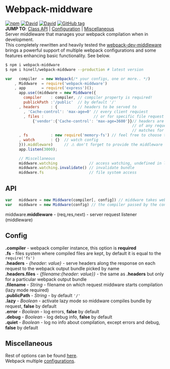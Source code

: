 
# Webpack-middware
[![npm](https://img.shields.io/npm/v/webpack-middware.svg?maxAge=2592000&style=flat-square&label=NPM)]()
[![David](https://img.shields.io/david/hinell/webpack-middware.svg?maxAge=2592000&style=flat-square&label=Dependencies)]()
[![David](https://img.shields.io/david/dev/hinell/webpack-middware.svg?maxAge=2592000&style=flat-square&label=DevDeps)]()
[![GitHub tag](https://img.shields.io/github/tag/hinell/webpack-middware.svg?style=flat-square)](https://github.com/)
<br>
**JUMP TO**: [Class API](#api) | [Configuration](#config) | [Miscellaneous](#miscellaneous)<br>
Server middleware that manages your webpack compilation when in development.<br>
This completely rewritten and heavily tested the [webpack-dev-middleware](http://webpack.github.io/docs/webpack-dev-middleware.html)
brings a powerful support of multiple webpack configurations and some features enhancing basic functionality. See below.
```sh
$ npm i webpack-middware
$ npm i hinell/webpack-middware --production # latest version
```
```js
var   compiler  = new Webpack(/* your configs, one or more.. */)
    , Middware  = require('webpack-middware')
    , app       = require('express')();
      app.use((middware = new Middware({
        compiler    : compiler, // compiler property is required!
        publickPath :'/public'  // by default '/'
      , headers     : {         // headers to be served to
        , 'Cache-control': 'max-age=0' // every client requiest
        , files :                      // or for specific file request
            {'vendor':{'Cache-control': 'max-age=3600'}}// headers are sent with response  when the name
                                                        // of any requested webpack output bundle
                                                        // matches for instance to the 'vendor' regexp
      , fs          : new require('memory-fs') // feel free to choose the file system
      , watch       : {}  // watch config
      })).middleware)     // ⚠ don't forget to provide the middleware callback to the .use()!
      app.listen(3000);
```
```js
      // Miscellaneous
      middware.watching              // access watching, undefined in lazy mode (lazy option is specified)
      middware.watching.invalidate() // invalidate bundle
      middware.fs                    // file system access
```
## API
```js
var   middware = new Middware(compiler[, config]) // middware takes webpack compiler and optional config
var   middware = new Middware(config) // the compiler passed by the config property like {compiler: compiler}
```
middware.**middleware** - (req,res,next) - server request listener (middleware)
## Config
**.compiler** - webpack compiler instance, this option is **required**<br>
**.fs**       - files system where compiled files are kept, by default it is equal to the ``require('fs')``<br>
**.headers** -  *{header: value}* - serve headers along the response on each request to the webpack output bundle picked by name <br>
**.headers.files** - *{filename:{header: value}}* - the same as **.headers** but only for a particular webpack output bundle<br>
**.filename** - *String* - filename on which request middware starts compilation (lazy mode required)<br>
**.publicPath** - *String* - by default  ``'/'``<br>
**.lazy**     - *Boolean* - activate lazy mode so middware compiles bundle by request, **false** by default<br>
**.error**    - *Boolean* - log errors, **false** by default<br>
**.debug**    - *Boolean* - log debug info, **false** by default<br>
**.quiet**    - *Boolean* - log no info about compilation, except errors and debug, **false** by default

## Miscellaneous
Rest of options can be found [here](http://webpack.github.io/docs/webpack-dev-middleware.html#options).<br>
Webpack multiple [configurations](http://webpack.github.io/docs/configuration.html#multiple-configurations).
